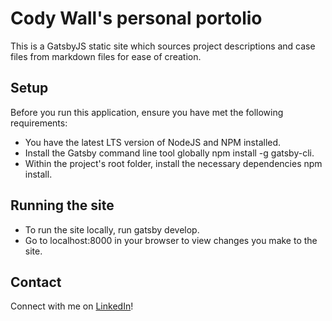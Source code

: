 # Cody Wall's personal portolio

This is a GatsbyJS static site which sources project descriptions and case files from markdown files for ease of creation.

## Setup

Before you run this application, ensure you have met the following requirements:

* You have the latest LTS version of NodeJS and NPM installed.
* Install the Gatsby command line tool globally npm install -g gatsby-cli.
* Within the project's root folder, install the necessary dependencies npm install.

## Running the site

* To run the site locally, run gatsby develop.
* Go to localhost:8000 in your browser to view changes you make to the site.

## Contact

Connect with me on [LinkedIn](https://www.linkedin.com/in/codycwall)!
